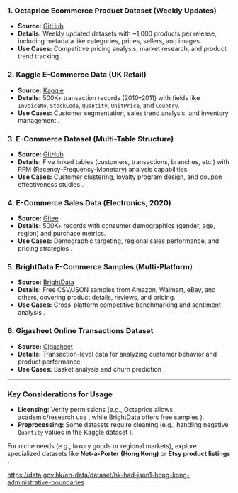 
### **1. Octaprice Ecommerce Product Dataset (Weekly Updates)**
- **Source:** [GitHub](https://github.com/octaprice/ecommerce-product-dataset)  
- **Details:** Weekly updated datasets with ~1,000 products per release, including metadata like categories, prices, sellers, and images.  
- **Use Cases:** Competitive pricing analysis, market research, and product trend tracking .  

### **2. Kaggle E-Commerce Data (UK Retail)**
- **Source:** [Kaggle](https://www.kaggle.com/carrie1/ecommerce-data)  
- **Details:** 500K+ transaction records (2010–2011) with fields like `InvoiceNo`, `StockCode`, `Quantity`, `UnitPrice`, and `Country`.  
- **Use Cases:** Customer segmentation, sales trend analysis, and inventory management .  

### **3. E-Commerce Dataset (Multi-Table Structure)**
- **Source:** [GitHub](https://github.com/Karam-Nssr/Unsupervised-ML)  
- **Details:** Five linked tables (customers, transactions, branches, etc.) with RFM (Recency-Frequency-Monetary) analysis capabilities.  
- **Use Cases:** Customer clustering, loyalty program design, and coupon effectiveness studies .  

### **4. E-Commerce Sales Data (Electronics, 2020)**
- **Source:** [Gitee](https://gitee.com/lu-lu-regulating-yang/e-commerce-sales-data-set/)  
- **Details:** 500K+ records with consumer demographics (gender, age, region) and purchase metrics.  
- **Use Cases:** Demographic targeting, regional sales performance, and pricing strategies .  

### **5. BrightData E-Commerce Samples (Multi-Platform)**
- **Source:** [BrightData](https://brightdata.com/products/datasets/ecommerce)  
- **Details:** Free CSV/JSON samples from Amazon, Walmart, eBay, and others, covering product details, reviews, and pricing.  
- **Use Cases:** Cross-platform competitive benchmarking and sentiment analysis .  

### **6. Gigasheet Online Transactions Dataset**
- **Source:** [Gigasheet](https://www.gigasheet.com/sample-data/ecommerce-dataset)  
- **Details:** Transaction-level data for analyzing customer behavior and product performance.  
- **Use Cases:** Basket analysis and churn prediction .  

---

### **Key Considerations for Usage**  
- **Licensing:** Verify permissions (e.g., Octaprice allows academic/research use , while BrightData offers free samples ).  
- **Preprocessing:** Some datasets require cleaning (e.g., handling negative `Quantity` values in the Kaggle dataset ).  

For niche needs (e.g., luxury goods or regional markets), explore specialized datasets like **Net-a-Porter (Hong Kong)**  or **Etsy product listings** .

https://data.gov.hk/en-data/dataset/hk-had-json1-hong-kong-administrative-boundaries